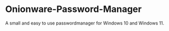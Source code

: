# Onionware-Password-Manager
A small and easy to use passwordmanager for Windows 10 and Windows 11.
